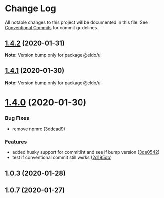 # Change Log

All notable changes to this project will be documented in this file.
See [Conventional Commits](https://conventionalcommits.org) for commit guidelines.

## [1.4.2](https://github.com/Lilmortal/eldo/compare/@eldo/ui@1.4.1...@eldo/ui@1.4.2) (2020-01-31)

**Note:** Version bump only for package @eldo/ui





## [1.4.1](https://github.com/Lilmortal/eldo/compare/@eldo/ui@1.4.0...@eldo/ui@1.4.1) (2020-01-30)

**Note:** Version bump only for package @eldo/ui





# [1.4.0](https://github.com/Lilmortal/eldo/compare/@eldo/ui@1.4.0...@eldo/ui@1.4.0) (2020-01-30)


### Bug Fixes

* remove npmrc ([3ddcad9](https://github.com/Lilmortal/eldo/commit/3ddcad9f6bf8d0bd97e444b3321a8553e460cabc))


### Features

* added husky support for commitlint and see if bump version ([3de0542](https://github.com/Lilmortal/eldo/commit/3de05428ef54bee98c89f650abeacf1d21284a9a))
* test if conventional commit still works ([2d195db](https://github.com/Lilmortal/eldo/commit/2d195db1cabac9635e3634fd85d605fdd3bdd2e9))



## 1.0.3 (2020-01-28)



## 1.0.7 (2020-01-27)
